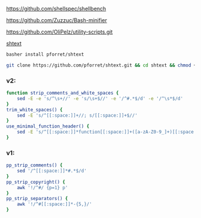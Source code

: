 https://github.com/shellspec/shellbench

https://github.com/Zuzzuc/Bash-minifier

https://github.com/OliPelz/utility-scripts.git


[shtext](https://github.com/pforret/shtext)
```bash
basher install pforret/shtext
```
```bash
git clone https://github.com/pforret/shtext.git && cd shtext && chmod +x shtext.sh
```

### v2:
```bash
function strip_comments_and_white_spaces {
	sed -E -e 's/^\s+//' -e 's/\s+$//' -e '/^#.*$/d' -e '/^\s*$/d'
}
trim_white_spaces() {
    sed -E 's/^[[:space:]]+//; s/[[:space:]]+$//'
}
use_minimal_function_header() {
    sed -E 's/^[[:space:]]*function[[:space:]]+([a-zA-Z0-9_]+)[[:space:]]*\{/\1 () {/'
}
```

### v1:
```bash
pp_strip_comments() {
	sed '/^[[:space:]]*#.*$/d'
}
pp_strip_copyright() {
    awk '!/^#/ {p=1} p'
}
pp_strip_separators() {
    awk '!/^#[[:space:]]*-{5,}/'
}
```
